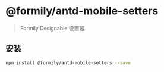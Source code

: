 # @formily/antd-mobile-setters

> Formily Designable 设置器

## 安装

```bash
npm install @formily/antd-mobile-setters --save
```

